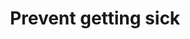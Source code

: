 ---
banner:
  content: 'You can set this component to ''display: true'' to show a banner at the
    top of the page.'
  display: false
  heading: This is a place to place urgent information
layout: category
name: protect-yourself
owner: CDC
questions:
- how-can-i-protect-myself
- does-cdc-recommend-masks
- family-reduce-risk
- how-can-i-prepare-for-an-outbreak
- how-can-i-manage-anxiety-stress
- exposed-but-negative-test-still-quarantine
- exposed-but-feel-fine
- if-someone-in-my-house-gets-sick
- is-it-safe-to-get-medical-care-for-other-conditions
- can-i-walk-my-dog
- how-do-i-prepare-for-hurricane-season-during-covid19
- if-i-need-to-evacuate-my-home-during-the-covid19-pandemic
- does-everyone-need-to-wear-face-mask
- should-travelers-wear-masks
- do-face-shields-protect-from-covid-19
- ordered-mask-and-not-arrived
- is-it-okay-to-donate-blood
- risk-for-complications-from-covid-19-if-i-smoke-cigarettes
- risk-for-complications-from-covid-19-if-i-vape-tobacco-or-nicotine
- is-contact-lens-disinfecting-solution-effective-against-covid-19
- should-contact-lens-wearers-take-extra-precautions
- what-to-do-if-exposed-to-contaminated-hand-sanitizer
redirect_from:
- /retirement-communities/case-in-the-facility/
- /retirement-communities/planning-and-preparedness/
title: Prevent getting sick
---